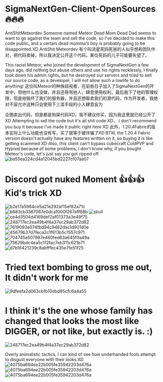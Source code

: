# SigmaNextGen-Client-OpenSources 🔥🔥🔥
AntiShitMeteordev Someone named Meteor Dead Mom Dead Dad seems to want to go against the team and sell the code, so I've decided to make this code public, and a certain dead momma's boy is probably going to be disappointed.XD
AntiShit Meteordev 有个叫流星死妈死爸的人似乎想和团队作对，把代码卖掉，所以我决定公开这个代码，某位死妈的儿子可能要失望了。

This racist Meteor, who joined the development of SigmaNextGen a few days ago, did nothing but abuse others and use his rights recklessly, I finally took down his admin rights, but he destroyed our servers and tried to sell our source code, as a developer, I will not allow such a lowlife to do anything!
这位叫Meteor的种族歧视者，在前些日子加入了SigmaNextGen的开发中，但他什么也没做，并且还辱骂他人，肆意使用权利，最后我下了他的管理权限，但是他毁坏了我们的服务器，并且还想贩卖我们的源代码，作为开发者，我绝对不容允许这种只会使用下三滥手段的小人肆意妄为

企图卖出代码，但是都是狗屎代码XD，我不建议你买，因为我这里就已经公开了XD
Attempting to sell the code but it's all shit code XD， I don't recommend you buy it because I've made it public right here XD
此外，1.20.4Fabric的版本实际上什么功能也没有写，买了就等于被诈骗了XD
BTW, the 1.20.4 Fabric version doesn't actually have any features written on it, so buying it is like getting scammed XD
Also, this client can't bypass cubecraft ColdPVP and Hypixel because of some problems, I don't know why, if you bought Meteor's code, let's just say you got ripped off.
![ba55ea324cd4a12045bd2227cf07aa07](https://github.com/FallenAngeler1337/SigmaNextGen-Client-OpenSources/assets/106905084/5f142ce6-43bc-49bb-b619-1719b1054acd)

# Discord got nuked Moment 👍👍👍Kid's trick XD
![b2e17a5964ce5a21e292af15ef82a71c](https://github.com/FallenAngeler1337/SigmaNextGen-Client-OpenSources/assets/106905084/7ce84bdc-bce3-4e6b-a148-29512633a55e)
![b683cb3367067e0dca1000f267a1f68b](https://github.com/FallenAngeler1337/SigmaNextGen-Client-OpenSources/assets/106905084/ed9411f7-9861-4ea9-a124-13d48f1109fc)
![skull](https://github.com/FallenAngeler1337/SigmaNextGen-Client-OpenSources/assets/106905084/4f80e9ba-b0a6-4623-8c20-e39303c38e69)
![ce4d3504d4169def2af01373a3e49f75](https://github.com/FallenAngeler1337/SigmaNextGen-Client-OpenSources/assets/106905084/2d5ac485-c72a-4e95-ac09-20deb2b11d08)
![248717ec2ea49b4f4a37ec29ab372d82](https://github.com/FallenAngeler1337/SigmaNextGen-Client-OpenSources/assets/106905084/5179a34a-bcc6-4386-b0f7-62ec803963a3)
![7619093e074fbd94c9482dac1d901d0e](https://github.com/FallenAngeler1337/SigmaNextGen-Client-OpenSources/assets/106905084/596b477f-f629-4d69-a47d-05e2a3fff205)
![45679b37d7feca2c1f613b5c1557c971](https://github.com/FallenAngeler1337/SigmaNextGen-Client-OpenSources/assets/106905084/96ef2409-5da3-485e-9332-c1664fdd10a9)
![704745a507987e460fed63a645f0a49a](https://github.com/FallenAngeler1337/SigmaNextGen-Client-OpenSources/assets/106905084/b63232be-5f24-40f1-85c3-7342e0a014d0)
![73629bdc4ea5c112fac7eb311c621b71](https://github.com/FallenAngeler1337/SigmaNextGen-Client-OpenSources/assets/106905084/eeee65d7-33b0-49a2-b0da-5bfe207f2e8c)
![d7b16421239c8abfffec435e7fe51f25](https://github.com/FallenAngeler1337/SigmaNextGen-Client-OpenSources/assets/106905084/16139243-a8b3-4439-a446-b29277d2a481)


# Tried text bombing to gross me out, It didn't work for me
![9dfeefa2d063cb1b10dbd85cfc6a4a55](https://github.com/FallenAngeler1337/SigmaNextGen-Client-OpenSources/assets/106905084/ed52d522-4840-4903-95ba-8fd1ecd7de7c)

# I think it's the one whose family has changed that looks the most like DIGGER, or not like, but exactly is. :)
![248717ec2ea49b4f4a37ec29ab372d82](https://github.com/FallenAngeler1337/SigmaNextGen-Client-OpenSources/assets/106905084/d39705d9-a30b-4d49-b540-9c70eec051f8)

Overly animalistic tactics, I can kind of see how underhanded fools attempt to disgust everyone with their looks.XD
![4075ba694ee22b005fe35942203d476a](https://github.com/FallenAngeler1337/SigmaNextGen-Client-OpenSources/assets/106905084/4b4f9e2f-530c-459c-acf4-72b63bc467cc)![4075ba694ee22b005fe35942203d476a](https://github.com/FallenAngeler1337/SigmaNextGen-Client-OpenSources/assets/106905084/adc17d5d-c3f7-4eec-8f30-8dcaf2100d74)![4075ba694ee22b005fe35942203d476a](https://github.com/FallenAngeler1337/SigmaNextGen-Client-OpenSources/assets/106905084/7b417c0c-9641-46f6-8b4d-89d2d44d28b0)



